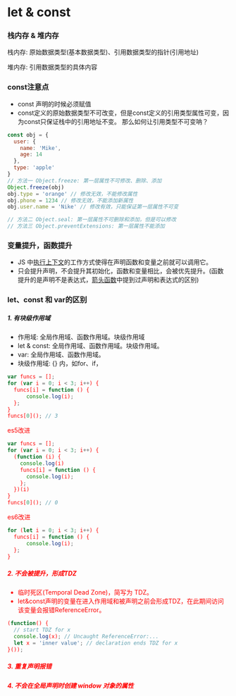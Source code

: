 # let & const

### 栈内存 & 堆内存
栈内存: 原始数据类型(基本数据类型)、引用数据类型的指针(引用地址)

堆内存: 引用数据类型的具体内容

### const注意点
- const 声明的时候必须赋值
- const定义的原始数据类型不可改变，但是const定义的引用类型属性可变，因为const只保证栈中的引用地址不变。
那么如何让引用类型不可变呐？

```js
const obj = {
  user: {
    name: 'Mike',
    age: 14
  },
  type: 'apple'
}
// 方法一 Object.freeze: 第一层属性不可修改、删除、添加
Object.freeze(obj)
obj.type = 'orange' // 修改无效，不能修改属性
obj.phone = 1234 // 修改无效，不能添加新属性
obj.user.name = 'Nike' // 修改有效，只能保证第一层属性不可变

// 方法二 Object.seal: 第一层属性不可删除和添加，但是可以修改
// 方法三 Object.preventExtensions: 第一层属性不能添加
```


### 变量提升，函数提升
- JS 中[执行上下文](base/javascript/ecStack.md)的工作方式使得在声明函数和变量之前就可以调用它。
- 只会提升声明，不会提升其初始化，函数和变量相比，会被优先提升。(函数提升的是声明不是表达式，[箭头函数](base/javascript/arrowfunc.md)中提到过声明和表达式的区别)


### let、const 和 var的区别

##### 1. 有块级作用域
- 作用域: 全局作用域、函数作用域。块级作用域
- let & const: 全局作用域、函数作用域。块级作用域。
- var: 全局作用域、函数作用域。
- 块级作用域: {} 内，如for、if，<font color=red><font>
```js
var funcs = [];
for (var i = 0; i < 3; i++) {
  funcs[i] = function () {
      console.log(i);
  };
}
funcs[0](); // 3
```
es5改进
```js
var funcs = [];
for (var i = 0; i < 3; i++) {
  (function (i) {
    console.log(i)
    funcs[i] = function () {
      console.log(i);
    };
  })(i)
}
funcs[0](); // 0
```
es6改进
```js
for (let i = 0; i < 3; i++) {
  funcs[i] = function () {
      console.log(i);
  };
}
```

##### 2. 不会被提升，形成TDZ
- 临时死区(Temporal Dead Zone)，简写为 TDZ。
- let&const声明的变量在进入作用域和被声明之前会形成TDZ，在此期间访问该变量会报错ReferenceError。
```js
(function() {
  // start TDZ for x
  console.log(x); // Uncaught ReferenceError:...
  let x = 'inner value'; // declaration ends TDZ for x
}());
```

##### 3. 重复声明报错

##### 4. 不会在全局声明时创建 window 对象的属性
